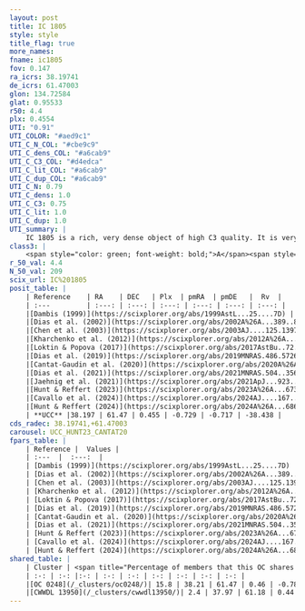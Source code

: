 ```yaml
---
layout: post
title: IC 1805
style: style
title_flag: true
more_names: 
fname: ic1805
fov: 0.147
ra_icrs: 38.19741
de_icrs: 61.47003
glon: 134.72584
glat: 0.95533
r50: 4.4
plx: 0.4554
UTI: "0.91"
UTI_COLOR: "#aed9c1"
UTI_C_N_COL: "#cbe9c9"
UTI_C_dens_COL: "#a6cab9"
UTI_C_C3_COL: "#d4edca"
UTI_C_lit_COL: "#a6cab9"
UTI_C_dup_COL: "#a6cab9"
UTI_C_N: 0.79
UTI_C_dens: 1.0
UTI_C_C3: 0.75
UTI_C_lit: 1.0
UTI_C_dup: 1.0
UTI_summary: |
    IC 1805 is a rich, very dense object of high C3 quality. It is very well-studied in the literature. This object shares a small percentage of members with 2 later reported entries.
class3: |
    <span style="color: green; font-weight: bold;">A</span><span style="color: #FFC300; font-weight: bold;">B</span>
r_50_val: 4.4
N_50_val: 209
scix_url: IC%201805
posit_table: |
    | Reference    | RA    | DEC   | Plx  | pmRA  | pmDE   |  Rv  |
    | :---         | :---: | :---: | :---: | :---: | :---: | :---: |
    |[Dambis (1999)](https://scixplorer.org/abs/1999AstL...25....7D) | 38.175 | 61.45 | -- | -- | -- | -- |
    |[Dias et al. (2002)](https://scixplorer.org/abs/2002A%26A...389..871D) | 38.175 | 61.45 | -- | -2.1 | -1.57 | -45.0 |
    |[Chen et al. (2003)](https://scixplorer.org/abs/2003AJ....125.1397C) | 38.19 | 61.535 | -- | -1.1 | -1.92 | -26.0 |
    |[Kharchenko et al. (2012)](https://scixplorer.org/abs/2012A%26A...543A.156K) | 38.182 | 61.455 | -- | -1.4 | -2.23 | -- |
    |[Loktin & Popova (2017)](https://scixplorer.org/abs/2017AstBu..72..257L) | 38.175 | 61.451 | -- | -1.613 | -2.383 | -48.5 |
    |[Dias et al. (2019)](https://scixplorer.org/abs/2019MNRAS.486.5726D) | 38.208 | 61.638 | 0.449 | -0.702 | -0.669 | -40.93 |
    |[Cantat-Gaudin et al. (2020)](https://scixplorer.org/abs/2020A%26A...640A...1C) | 38.21 | 61.471 | 0.449 | -0.702 | -0.669 | -- |
    |[Dias et al. (2021)](https://scixplorer.org/abs/2021MNRAS.504..356D) | 38.255 | 61.484 | 0.445 | -0.704 | -0.71 | -- |
    |[Jaehnig et al. (2021)](https://scixplorer.org/abs/2021ApJ...923..129J) | 38.211 | 61.494 | 0.48 | -0.751 | -0.446 | -- |
    |[Hunt & Reffert (2023)](https://scixplorer.org/abs/2023A%26A...673A.114H) | 38.194 | 61.47 | 0.449 | -0.716 | -0.591 | -9.639 |
    |[Cavallo et al. (2024)](https://scixplorer.org/abs/2024AJ....167...12C) | 38.303 | 61.565 | 0.456 | -- | -- | -- |
    |[Hunt & Reffert (2024)](https://scixplorer.org/abs/2024A%26A...686A..42H) | 38.194 | 61.47 | 0.449 | -0.716 | -0.591 | -9.639 |
    | **UCC** |38.197 | 61.47 | 0.455 | -0.729 | -0.717 | -38.438 | 
cds_radec: 38.19741,+61.47003
carousel: UCC_HUNT23_CANTAT20
fpars_table: |
    | Reference |  Values |
    | :---  |  :---:  |
    | [Dambis (1999)](https://scixplorer.org/abs/1999AstL...25....7D) | `E_B-V_=0.775, DM0=11.43, log_age_=6.5` |
    | [Dias et al. (2002)](https://scixplorer.org/abs/2002A%26A...389..871D) | `E(B-V)=0.87, Dist=2344.0, Age=6.48` |
    | [Chen et al. (2003)](https://scixplorer.org/abs/2003AJ....125.1397C) | `HDis=1886, Age=0.0` |
    | [Kharchenko et al. (2012)](https://scixplorer.org/abs/2012A%26A...543A.156K) | `e_bv=0.799, distance=1700, log_age=7.25` |
    | [Loktin & Popova (2017)](https://scixplorer.org/abs/2017AstBu..72..257L) | `E(B-V)=0.813, Dmod=11.351, logt=6.843` |
    | [Dias et al. (2019)](https://scixplorer.org/abs/2019MNRAS.486.5726D) | `E(B-V)=0.73, Dist=2158, logAge=6.878, Z=0.019` |
    | [Cantat-Gaudin et al. (2020)](https://scixplorer.org/abs/2020A%26A...640A...1C) | `AVNN=2.22, DMNN=11.47, AgeNN=6.88` |
    | [Dias et al. (2021)](https://scixplorer.org/abs/2021MNRAS.504..356D) | `Av=2.329, Dist=2187, logage=6.839, [Fe/H]=0.31` |
    | [Hunt & Reffert (2023)](https://scixplorer.org/abs/2023A%26A...673A.114H) | `AV50=2.403, diffAV50=2.462, MOD50=11.531, logAge50=6.584` |
    | [Cavallo et al. (2024)](https://scixplorer.org/abs/2024AJ....167...12C) | `AV50=2.41, dMod50=11.09, logAge50=6.97, [Fe/H]50=-0.06` |
    | [Hunt & Reffert (2024)](https://scixplorer.org/abs/2024A%26A...686A..42H) | `MassJ=1636.54` |
shared_table: |
    | Cluster | <span title="Percentage of members that this OC shares with the ones listed">%</span>   | RA   | DEC   | Plx   | pmRA  | pmDE  | Rv | UTI |
    | :-: | :-: |:-: | :-: | :-: | :-: | :-: | :-: | :-: |
    |[OC 0248](/_clusters/oc0248/)| 15.8 | 38.21 | 61.47 | 0.46 | -0.78 | -0.74 | -42.45 |0.0 |
    |[CWWDL 13950](/_clusters/cwwdl13950/)| 2.4 | 37.97 | 61.18 | 0.44 | -0.78 | -0.26 | -18.56 |0.06 |
---
```

